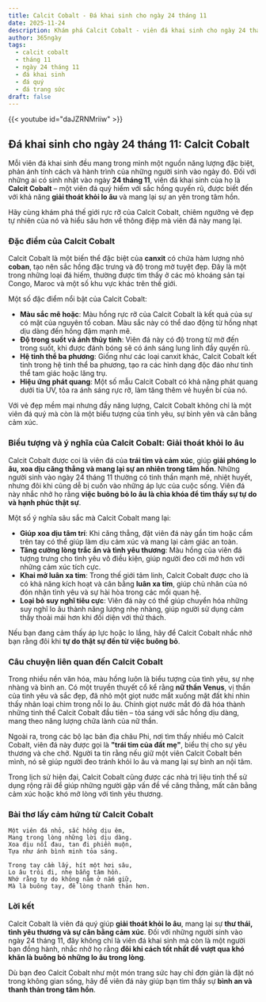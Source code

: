 ```yaml
---
title: Calcit Cobalt - Đá khai sinh cho ngày 24 tháng 11
date: 2025-11-24
description: Khám phá Calcit Cobalt - viên đá khai sinh cho ngày 24 tháng 11, biểu tượng của Giải thoát khỏi lo âu. Cùng tìm hiểu ý nghĩa sâu sắc của viên đá độc đáo này.
author: 365ngày
tags:
  - calcit cobalt
  - tháng 11
  - ngày 24 tháng 11
  - đá khai sinh
  - đá quý
  - đá trang sức
draft: false
---
```


{{< youtube id="daJZRNMriiw" >}}

## Đá khai sinh cho ngày 24 tháng 11: Calcit Cobalt

Mỗi viên đá khai sinh đều mang trong mình một nguồn năng lượng đặc biệt, phản ánh tính cách và hành trình của những người sinh vào ngày đó. Đối với những ai có sinh nhật vào ngày **24 tháng 11**, viên đá khai sinh của họ là **Calcit Cobalt** – một viên đá quý hiếm với sắc hồng quyến rũ, được biết đến với khả năng **giải thoát khỏi lo âu** và mang lại sự an yên trong tâm hồn.

Hãy cùng khám phá thế giới rực rỡ của Calcit Cobalt, chiêm ngưỡng vẻ đẹp tự nhiên của nó và hiểu sâu hơn về thông điệp mà viên đá này mang lại.

### Đặc điểm của Calcit Cobalt

Calcit Cobalt là một biến thể đặc biệt của **canxit** có chứa hàm lượng nhỏ **coban**, tạo nên sắc hồng đặc trưng và độ trong mờ tuyệt đẹp. Đây là một trong những loại đá hiếm, thường được tìm thấy ở các mỏ khoáng sản tại Congo, Maroc và một số khu vực khác trên thế giới.

Một số đặc điểm nổi bật của Calcit Cobalt:

- **Màu sắc mê hoặc**: Màu hồng rực rỡ của Calcit Cobalt là kết quả của sự có mặt của nguyên tố coban. Màu sắc này có thể dao động từ hồng nhạt dịu dàng đến hồng đậm mạnh mẽ.
- **Độ trong suốt và ánh thủy tinh**: Viên đá này có độ trong từ mờ đến trong suốt, khi được đánh bóng sẽ có ánh sáng lung linh đầy quyến rũ.
- **Hệ tinh thể ba phương**: Giống như các loại canxit khác, Calcit Cobalt kết tinh trong hệ tinh thể ba phương, tạo ra các hình dạng độc đáo như tinh thể tam giác hoặc lăng trụ.
- **Hiệu ứng phát quang**: Một số mẫu Calcit Cobalt có khả năng phát quang dưới tia UV, tỏa ra ánh sáng rực rỡ, làm tăng thêm vẻ huyền bí của nó.

Với vẻ đẹp mềm mại nhưng đầy năng lượng, Calcit Cobalt không chỉ là một viên đá quý mà còn là một biểu tượng của tình yêu, sự bình yên và cân bằng cảm xúc.

### Biểu tượng và ý nghĩa của Calcit Cobalt: Giải thoát khỏi lo âu

Calcit Cobalt được coi là viên đá của **trái tim và cảm xúc**, giúp **giải phóng lo âu, xoa dịu căng thẳng và mang lại sự an nhiên trong tâm hồn**. Những người sinh vào ngày 24 tháng 11 thường có tinh thần mạnh mẽ, nhiệt huyết, nhưng đôi khi cũng dễ bị cuốn vào những áp lực của cuộc sống. Viên đá này nhắc nhở họ rằng **việc buông bỏ lo âu là chìa khóa để tìm thấy sự tự do và hạnh phúc thật sự**.

Một số ý nghĩa sâu sắc mà Calcit Cobalt mang lại:

- **Giúp xoa dịu tâm trí**: Khi căng thẳng, đặt viên đá này gần tim hoặc cầm trên tay có thể giúp làm dịu cảm xúc và mang lại cảm giác an toàn.
- **Tăng cường lòng trắc ẩn và tình yêu thương**: Màu hồng của viên đá tượng trưng cho tình yêu vô điều kiện, giúp người đeo cởi mở hơn với những cảm xúc tích cực.
- **Khai mở luân xa tim**: Trong thế giới tâm linh, Calcit Cobalt được cho là có khả năng kích hoạt và cân bằng **luân xa tim**, giúp chủ nhân của nó đón nhận tình yêu và sự hài hòa trong các mối quan hệ.
- **Loại bỏ suy nghĩ tiêu cực**: Viên đá này có thể giúp chuyển hóa những suy nghĩ lo âu thành năng lượng nhẹ nhàng, giúp người sử dụng cảm thấy thoải mái hơn khi đối diện với thử thách.

Nếu bạn đang cảm thấy áp lực hoặc lo lắng, hãy để Calcit Cobalt nhắc nhở bạn rằng đôi khi **tự do thật sự đến từ việc buông bỏ**.

### Câu chuyện liên quan đến Calcit Cobalt

Trong nhiều nền văn hóa, màu hồng luôn là biểu tượng của tình yêu, sự nhẹ nhàng và bình an. Có một truyền thuyết cổ kể rằng **nữ thần Venus**, vị thần của tình yêu và sắc đẹp, đã nhỏ một giọt nước mắt xuống mặt đất khi nhìn thấy nhân loại chìm trong nỗi lo âu. Chính giọt nước mắt đó đã hóa thành những tinh thể Calcit Cobalt đầu tiên – tỏa sáng với sắc hồng dịu dàng, mang theo năng lượng chữa lành của nữ thần.

Ngoài ra, trong các bộ lạc bản địa châu Phi, nơi tìm thấy nhiều mỏ Calcit Cobalt, viên đá này được gọi là **"trái tim của đất mẹ"**, biểu thị cho sự yêu thương và che chở. Người ta tin rằng nếu giữ một viên Calcit Cobalt bên mình, nó sẽ giúp người đeo tránh khỏi lo âu và mang lại sự bình an nội tâm.

Trong lịch sử hiện đại, Calcit Cobalt cũng được các nhà trị liệu tinh thể sử dụng rộng rãi để giúp những người gặp vấn đề về căng thẳng, mất cân bằng cảm xúc hoặc khó mở lòng với tình yêu thương.

### Bài thơ lấy cảm hứng từ Calcit Cobalt

	Một viên đá nhỏ, sắc hồng dịu êm,  
	Mang trong lòng những lời dịu dàng.  
	Xoa dịu nỗi đau, tan đi phiền muộn,  
	Tựa như ánh bình minh tỏa sáng.
	
	Trong tay cầm lấy, hít một hơi sâu,  
	Lo âu trôi đi, nhẹ bẫng tâm hồn.  
	Nhớ rằng tự do không nằm ở nắm giữ,  
	Mà là buông tay, để lòng thanh thản hơn.

### Lời kết

Calcit Cobalt là viên đá quý giúp **giải thoát khỏi lo âu**, mang lại sự **thư thái, tình yêu thương và sự cân bằng cảm xúc**. Đối với những người sinh vào ngày 24 tháng 11, đây không chỉ là viên đá khai sinh mà còn là một người bạn đồng hành, nhắc nhở họ rằng **đôi khi cách tốt nhất để vượt qua khó khăn là buông bỏ những lo âu trong lòng**.

Dù bạn đeo Calcit Cobalt như một món trang sức hay chỉ đơn giản là đặt nó trong không gian sống, hãy để viên đá này giúp bạn tìm thấy sự **bình an và thanh thản trong tâm hồn**.